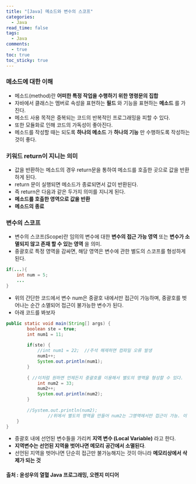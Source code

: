 ```yaml
---
title: "[Java] 메소드와 변수의 스코프"
categories:
  - Java
read_time: false
tags:
  - Java
comments:
  - true
toc: true
toc_sticky: true
---
```


### 메소드에 대한 이해
* 메소드(method)란 __어떠한 특정 작업을 수행하기 위한 명령문의 집합__
* 자바에서 클래스는 멤버로 속성을 표현하는 __필드__ 와 기능을 표현하는 __메소드__ 를 가진다.
* 메소드 사용 목적은 중복되는 코드의 반복적인 프로그래밍을 피할 수 있다.
* 또한 모듈화로 인해 코드의 가독성이 좋아진다.
* 메소드를 작성할 때는 되도록 __하나의 메소드__ 가 __하나의 기능__ 만 수행하도록 작성하는 것이 좋다.

### 키워드 return이 지니는 의미
* 값을 반환하는 메소드의 경우 return문을 통하여 메소드를 호출한 곳으로 값을 반환하게 된다.
* return 문이 실행되면 메소드가 종료되면서 값이 반환된다.
* 즉 return은 다음과 같은 두가지 의미를 지니게 된다.
* __메소드를 호출한 영역으로 값을 반환__
* __메소드의 종료__

### 변수의 스코프
* 변수의 스코프(Scope)란 임의의 변수에 대한 __변수의 접근 가능 영역__ 또는 __변수가 소멸되지 않고 존재 할 수 있는 영역__ 을 의미.
* 중괄호로 특정 영역을 감싸면, 해당 영역은 변수에 관한 별도의 스코프를 형성하게 된다.

```java
if(...){
    int num = 5;
    ...
}
```

* 위의 간단한 코드에서 변수 num은 중괄호 내에서만 접근이 가능하며, 중괄호를 벗어나는 순간 소멸되어 접근이 불가능한 변수가 된다.
* 아래 코드를 봐보자

```java
public static void main(String[] args) {
		boolean ste = true;
		int num1 = 11;
		
		if(ste) {
			//int num1 = 22;  //주석 해제하면 컴파일 오류 발생
			num1++;
			System.out.println(num1);
		}
		
		{ //이처럼 원하면 언제든지 중괄호를 이용해서 별도의 영역을 형성할 수 있다.
			int num2 = 33;
			num2++;
			System.out.println(num2);
		}
		
		//System.out.println(num2); 
                //위에서 별도의 영역을 만들어 num2는 그영역에서만 접근이 가능. 이 문장은 컴파일 에러 발생
	}
}
```
* 중괄호 내에 선언된 변수들을 가리켜 __지역 변수 (Local Variable)__ 라고 한다.
* __지역변수는 선언된 지역을 벗어나면 메모리 공간에서 소멸된다__.
* 선언된 지역을 벗어나면 단순히 접근만 불가능해지는 것이 아니라 __메모리상에서 삭제가 되는 것__

#### 출처 : 윤성우의 열혈 Java 프로그래밍, 오렌지 미디어